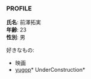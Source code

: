 ### PROFILE
**氏名**: 前澤拓実  
**年齢**: 23  
**性別**: 男

好きなもの:  
* 映画
* [yugop](http://yugop.net/info/)* UnderConstruction*
